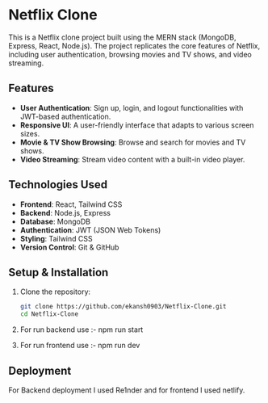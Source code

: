 # Netflix Clone

This is a Netflix clone project built using the MERN stack (MongoDB, Express, React, Node.js). The project replicates the core features of Netflix, including user authentication, browsing movies and TV shows, and video streaming.

## Features

- **User Authentication**: Sign up, login, and logout functionalities with JWT-based authentication.
- **Responsive UI**: A user-friendly interface that adapts to various screen sizes.
- **Movie & TV Show Browsing**: Browse and search for movies and TV shows.
- **Video Streaming**: Stream video content with a built-in video player.

## Technologies Used

- **Frontend**: React, Tailwind CSS
- **Backend**: Node.js, Express
- **Database**: MongoDB
- **Authentication**: JWT (JSON Web Tokens)
- **Styling**: Tailwind CSS
- **Version Control**: Git & GitHub

## Setup & Installation

1. Clone the repository:

   ```bash
   git clone https://github.com/ekansh0903/Netflix-Clone.git
   cd Netflix-Clone

2. For run backend use :- npm run start

3. For run frontend use :- npm run dev


## Deployment ##

For Backend deployment I used Re1nder and for frontend I used netlify.

